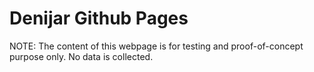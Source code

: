 # Denijar Github Pages


NOTE: The content of this webpage is for testing and proof-of-concept purpose only. No data is collected.